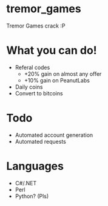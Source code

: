 # tremor_games
Tremor Games crack :P

# What you can do!
* Referal codes
  * +20% gain on almost any offer
  * +10% gain on PeanutLabs
* Daily coins
* Convert to bitcoins

# Todo
* Automated account generation
* Automated requests

# Languages
* C#/.NET
* Perl
* Python? (Pls)
